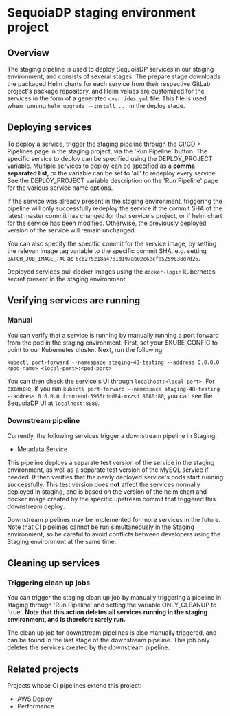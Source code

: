 # SequoiaDP staging environment project

## Overview

The staging pipeline is used to deploy SequoiaDP services in our staging environment, and consists of several stages. The prepare stage downloads the packaged Helm charts for each service from their respective GitLab project's package repository, and Helm values are customized for the services in the form of a generated `overrides.yml` file. This file is used when running `helm upgrade --install ...` in the deploy stage.

## Deploying services

To deploy a service, trigger the staging pipeline through the CI/CD > Pipelines page in the staging project, via the 'Run Pipeline' button. The specific service to deploy can be specified using the DEPLOY_PROJECT variable. Multiple services to deploy can be specified as a **comma separated list**, or the variable can be set to 'all' to redeploy every service. See the DEPLOY_PROJECT variable description on the 'Run Pipeline' page for the various service name options.

If the service was already present in the staging environment, triggering the pipeline will only successfully redeploy the service if the commit SHA of the latest master commit has changed for that service's project, or if helm chart for the service has been modified. Otherwise, the previously deployed version of the service will remain unchanged.

You can also specify the specific commit for the service image, by setting the relevan image tag variable to the specific commit SHA, e.g. setting `BATCH_JOB_IMAGE_TAG` as `6c6275218a4781d197ab02c6ecfa5259838d7d26`.

Deployed services pull docker images using the `docker-login` kubernetes secret present in the staging environment.

## Verifying services are running

### Manual

You can verify that a service is running by manually running a port forward from the pod in the staging environment. First, set your $KUBE_CONFIG to point to our Kubernetes cluster. Next, run the following:

```
kubectl port-forward --namespace staging-48-testing --address 0.0.0.0 <pod-name> <local-port>:<pod-port>
```

You can then check the service's UI through `localhost:<local-port>`. For example, if you run `kubectl port-forward --namespace staging-48-testing --address 0.0.0.0 frontend-5966cddd84-mxzsd 8080:80`, you can see the SequoiaDP UI at `localhost:8080`. 

### Downstream pipeline

Currently, the following services trigger a downstream pipeline in Staging:

- Metadata Service

This pipeline deploys a separate test version of the service in the staging environment, as well as a separate test version of the MySQL service if needed. It then verifies that the newly deployed service's pods start running successfully. This test version does **not** affect the services normally deployed in staging, and is based on the version of the helm chart and docker image created by the specific upstream commit that triggered this downstream deploy.

Downstream pipelines may be implemented for more services in the future. Note that CI pipelines cannot be run simultaneously in the Staging environment, so be careful to avoid conflicts between developers using the Staging environment at the same time.

## Cleaning up services

### Triggering clean up jobs

You can trigger the staging clean up job by manually triggering a pipeline in staging through 'Run Pipeline' and setting the variable ONLY_CLEANUP to 'true'.  **Note that this action deletes all services running in the staging environment, and is therefore rarely run.**

The clean up job for downstream pipelines is also manually triggered, and can be found in the last stage of the downstream pipeline. This job only deletes the services created by the downstream pipeline.

## Related projects

Projects whose CI pipelines extend this project:

- AWS Deploy
- Performance
